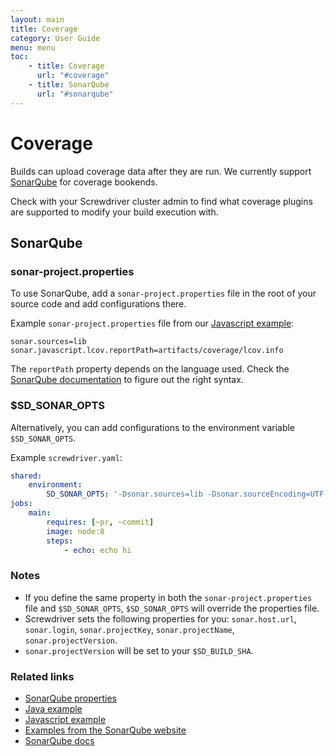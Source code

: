 ```yaml
---
layout: main
title: Coverage
category: User Guide
menu: menu
toc:
    - title: Coverage
      url: "#coverage"
    - title: SonarQube
      url: "#sonarqube"
---
```

# Coverage

Builds can upload coverage data after they are run.
We currently support [SonarQube](https://github.com/screwdriver-cd/coverage-sonar) for coverage bookends.

Check with your Screwdriver cluster admin to find what coverage plugins are supported to modify your build execution with.

## SonarQube

### sonar-project.properties

To use SonarQube, add a `sonar-project.properties` file in the root of your source code and add configurations there.

Example `sonar-project.properties` file from our [Javascript example](https://github.com/screwdriver-cd-test/sonar-coverage-example-javascript):
```
sonar.sources=lib
sonar.javascript.lcov.reportPath=artifacts/coverage/lcov.info
```

The `reportPath` property depends on the language used. Check the [SonarQube documentation](https://docs.sonarqube.org/display/PLUG) to figure out the right syntax.

### $SD_SONAR_OPTS

Alternatively, you can add configurations to the environment variable `$SD_SONAR_OPTS`.

Example `screwdriver.yaml`:

```yaml
shared:
    environment:
        SD_SONAR_OPTS: '-Dsonar.sources=lib -Dsonar.sourceEncoding=UTF-8'
jobs:
    main:
        requires: [~pr, ~commit]
        image: node:8
        steps:
            - echo: echo hi
```

### Notes

- If you define the same property in both the `sonar-project.properties` file and `$SD_SONAR_OPTS`, `$SD_SONAR_OPTS` will override the properties file.
- Screwdriver sets the following properties for you: `sonar.host.url`, `sonar.login`, `sonar.projectKey`, `sonar.projectName`, `sonar.projectVersion`.
- `sonar.projectVersion` will be set to your `$SD_BUILD_SHA`.

### Related links
- [SonarQube properties](https://docs.sonarqube.org/display/SONAR/Analysis+Parameters)
- [Java example](https://github.com/screwdriver-cd-test/sonar-coverage-example-java)
- [Javascript example](https://github.com/screwdriver-cd-test/sonar-coverage-example-javascript)
- [Examples from the SonarQube website](https://github.com/SonarSource/sonar-scanning-examples)
- [SonarQube docs](https://docs.sonarqube.org/display/SCAN)
